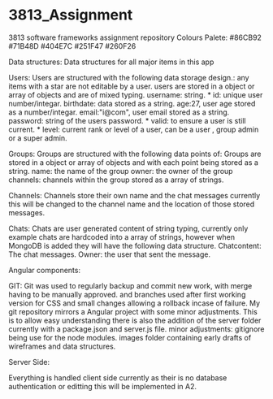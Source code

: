 # 3813_Assignment
3813 software frameworks assignment repository
Colours Palete: 
#86CB92
#71B48D
#404E7C
#251F47
#260F26


Data structures: 
Data structures for all major items in this app

Users: Users are structured with the following data storage design.: any items with a star are not editable by a user. users are stored in a object or array of objects and are of mixed typing.
    username: string.
    * id: unique user number/integar.
    birthdate: data stored as a string.
    age:27, user age stored as a number/integar.
    email:"i@com", user email stored as a string.
    password: string of the users password.
    * valid: to ensure a user is still current.
    * level: current rank or level of a user, can be a user , group admin or a super admin.

Groups:
Groups are structured with the following data points of: Groups are stored in a object or array of objects and  with each point being stored as a string.
    name: the name of the group 
    owner: the owner of the group
    channels: channels within the group stored as a array of strings.

Channels: 
Channels store their own name and the chat messages currently this will be changed to the channel name and the location of those stored messages.

Chats:
Chats are user generated content of string typing, currently only example chats are hardcoded into a array of strings, however when MongoDB is added they will have the following data structure.
    Chatcontent: The chat messages.
    Owner: the user that sent the message.


Angular components:


GIT:
Git was used to regularly backup and commit new work, with merge having to be manually approved. and branches used after first working version for CSS and small changes allowing a rollback incase of failure. My git repository mirrors a Angular project with some minor adjustments. This is to allow easy understanding there is also the addition of the server folder currently with a package.json and server.js file.
    minor adjustments:
    gitignore being use for the node modules.
    images folder containing early drafts of wireframes and data structures. 



Server Side:

Everything is handled client side currently as their is no database authentication or editting this will be implemented in A2.